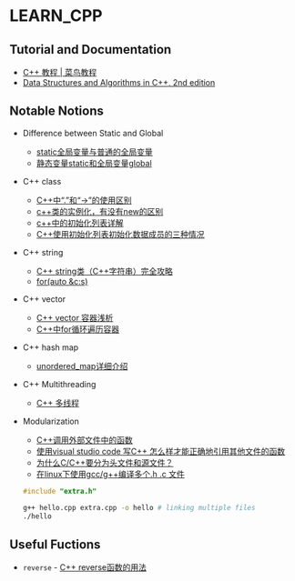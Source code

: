 # LEARN_CPP

## Tutorial and Documentation

- [C++ 教程 | 菜鸟教程](https://www.runoob.com/cplusplus)
- [Data Structures and Algorithms in C++, 2nd edition](http://file.allitebooks.com/20151209/Data%20Structures%20and%20Algorithms%20in%20C++,%202nd%20edition.pdf)

## Notable Notions

- Difference between Static and Global
  - [static全局变量与普通的全局变量](https://www.cnblogs.com/foolish-xc/p/11042758.html)
  - [静态变量static和全局变量global](https://www.cnblogs.com/bluestorm/archive/2011/07/18/2298161.html)

- C++ class
  - [C++中“.”和“->”的使用区别](https://blog.csdn.net/u013719339/article/details/80611509)
  - [c++类的实例化，有没有new的区别](https://www.cnblogs.com/chris-cp/p/3578976.html)
  - [c++中的初始化列表详解](https://blog.csdn.net/lws123253/article/details/80368047)
  - [C++使用初始化列表初始化数据成员的三种情况](https://blog.csdn.net/yhc166188/article/details/81586549)

- C++ string
  - [C++ string类（C++字符串）完全攻略](http://c.biancheng.net/view/400.html)
  - [for(auto &c:s)](https://blog.csdn.net/aaaolivia/article/details/90053352)

- C++ vector
  - [C++ vector 容器浅析](https://www.runoob.com/w3cnote/cpp-vector-container-analysis.html)
  - [C++中for循环遍历容器](https://blog.csdn.net/hanshihao1336295654/article/details/82751155)

- C++ hash map
  - [unordered_map详细介绍](https://blog.csdn.net/lizhengze1117/article/details/96728468)

- C++ Multithreading
  - [C++ 多线程](https://www.runoob.com/cplusplus/cpp-multithreading.html)

- Modularization
  - [C++调用外部文件中的函数](https://www.cnblogs.com/yl9201/p/9644498.html)
  - [使用visual studio code 写C++ 怎么样才能正确地引用其他文件的函数](https://segmentfault.com/q/1010000015905887)
  - [为什么C/C++要分为头文件和源文件？](https://www.zhihu.com/question/280665935?sort=created)
  - [在linux下使用gcc/g++编译多个.h .c 文件](https://www.jianshu.com/p/e5c6a255076b)

  ```cpp
  #include "extra.h"
  ```
  
  ```bash
  g++ hello.cpp extra.cpp -o hello # linking multiple files
  ./hello
  ```

## Useful Fuctions

- ```reverse``` - [C++ reverse函数的用法](https://www.cnblogs.com/yuanch2019/p/11591995.html)

